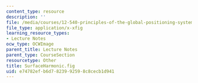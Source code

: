 ```yaml
---
content_type: resource
description: ''
file: /media/courses/12-540-principles-of-the-global-positioning-system-spring-2012/e74782efb6d7823992598c8cecb1d941_SurfaceHarmonic.fig
file_type: application/x-xfig
learning_resource_types:
- Lecture Notes
ocw_type: OCWImage
parent_title: Lecture Notes
parent_type: CourseSection
resourcetype: Other
title: SurfaceHarmonic.fig
uid: e74782ef-b6d7-8239-9259-8c8cecb1d941
---
```

